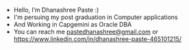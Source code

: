 - Hello, I’m Dhanashree Paste :)
- I'm persuing my post graduation in Computer applications 
- And Working in Capgemini as Oracle DBA
- You can reach me pastedhanashree@gmail.com or https://www.linkedin.com/in/dhanashree-paste-465101215/
